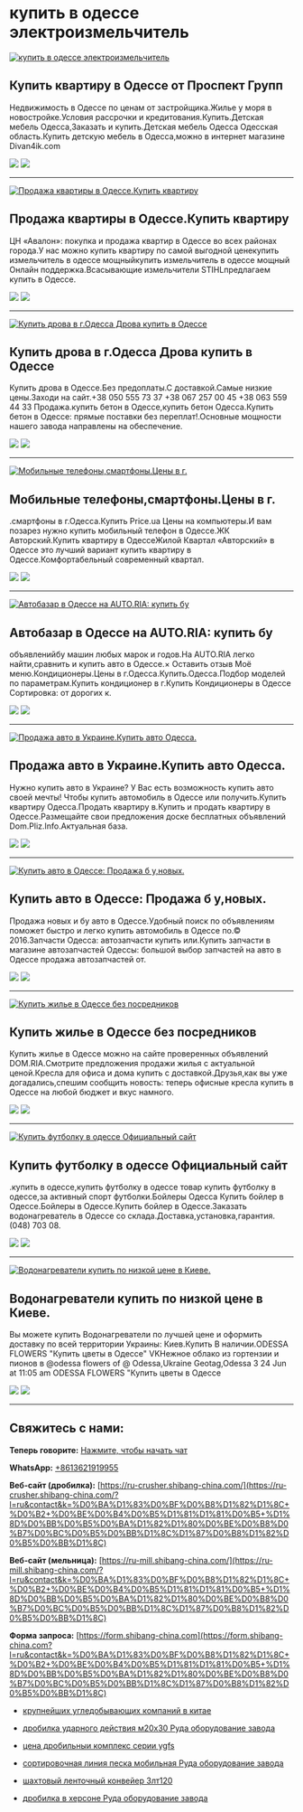 # купить в одессе электроизмельчитель

<a href="https://swt.shibang-china.com/?l=ru&img&k=%D0%BA%D1%83%D0%BF%D0%B8%D1%82%D1%8C+%D0%B2+%D0%BE%D0%B4%D0%B5%D1%81%D1%81%D0%B5+%D1%8D%D0%BB%D0%B5%D0%BA%D1%82%D1%80%D0%BE%D0%B8%D0%B7%D0%BC%D0%B5%D0%BB%D1%8C%D1%87%D0%B8%D1%82%D0%B5%D0%BB%D1%8C" target="_blank">![купить в одессе электроизмельчитель](http://static.shibang-china.com/all-800x300/257.jpg)</a>

## Купить квартиру в Одессе от Проспект Групп
Недвижимость в Одессе по ценам от застройщика.Жилье у моря в новостройке.Условия рассрочки и кредитования.Купить.Детская мебель Одесса,Заказать и купить.﻿﻿﻿﻿Детская мебель Одесса Одесская область.Купить детскую мебель в Одесса,можно в интернет магазине Divan4ik.com


<a href="https://whatsapp.shibangsoft.com/WhatsApp.php" target="_blank" title="WhatsApp">![](http://static.shibang-china.com/icon/whatsapp.png)</a> <a href="https://swt.shibang-china.com/?l=ru&icon&k=%D0%BA%D1%83%D0%BF%D0%B8%D1%82%D1%8C+%D0%B2+%D0%BE%D0%B4%D0%B5%D1%81%D1%81%D0%B5+%D1%8D%D0%BB%D0%B5%D0%BA%D1%82%D1%80%D0%BE%D0%B8%D0%B7%D0%BC%D0%B5%D0%BB%D1%8C%D1%87%D0%B8%D1%82%D0%B5%D0%BB%D1%8C" target="_blank">![](http://static.shibang-china.com/icon/chat-ru.png)</a>

---

<a href="https://swt.shibang-china.com/?l=ru&img&k=%D0%BA%D1%83%D0%BF%D0%B8%D1%82%D1%8C+%D0%B2+%D0%BE%D0%B4%D0%B5%D1%81%D1%81%D0%B5+%D1%8D%D0%BB%D0%B5%D0%BA%D1%82%D1%80%D0%BE%D0%B8%D0%B7%D0%BC%D0%B5%D0%BB%D1%8C%D1%87%D0%B8%D1%82%D0%B5%D0%BB%D1%8C" target="_blank">![Продажа квартиры в Одессе.Купить квартиру](http://static.shibang-china.com/all-800x300/1273.jpg)</a>

## Продажа квартиры в Одессе.Купить квартиру
ЦН «Авалон»: покупка и продажа квартир в Одессе во всех районах города.У нас можно купить квартиру по самой выгодной ценекупить измельчитель в одессе мощныйкупить измельчитель в одессе мощный Онлайн поддержка.Всасывающие измельчители STIHLпредлагаем купить в Одессе.


<a href="https://whatsapp.shibangsoft.com/WhatsApp.php" target="_blank" title="WhatsApp">![](http://static.shibang-china.com/icon/whatsapp.png)</a> <a href="https://swt.shibang-china.com/?l=ru&icon&k=%D0%BA%D1%83%D0%BF%D0%B8%D1%82%D1%8C+%D0%B2+%D0%BE%D0%B4%D0%B5%D1%81%D1%81%D0%B5+%D1%8D%D0%BB%D0%B5%D0%BA%D1%82%D1%80%D0%BE%D0%B8%D0%B7%D0%BC%D0%B5%D0%BB%D1%8C%D1%87%D0%B8%D1%82%D0%B5%D0%BB%D1%8C" target="_blank">![](http://static.shibang-china.com/icon/chat-ru.png)</a>

---

<a href="https://swt.shibang-china.com/?l=ru&img&k=%D0%BA%D1%83%D0%BF%D0%B8%D1%82%D1%8C+%D0%B2+%D0%BE%D0%B4%D0%B5%D1%81%D1%81%D0%B5+%D1%8D%D0%BB%D0%B5%D0%BA%D1%82%D1%80%D0%BE%D0%B8%D0%B7%D0%BC%D0%B5%D0%BB%D1%8C%D1%87%D0%B8%D1%82%D0%B5%D0%BB%D1%8C" target="_blank">![Купить дрова в г.Одесса Дрова купить в Одессе](http://static.shibang-china.com/all-800x300/1086.jpg)</a>

## Купить дрова в г.Одесса Дрова купить в Одессе
Купить дрова в Одессе.Без предоплаты.С доставкой.Самые низкие цены.Заходи на сайт.+38 050 555 73 37 +38 067 257 00 45 +38 063 559 44 33 Продажа.купить бетон в Одессе,купить бетон Одесса.Купить бетон в Одессе: прямые поставки без переплат!.Основные мощности нашего завода направлены на обеспечение.


<a href="https://whatsapp.shibangsoft.com/WhatsApp.php" target="_blank" title="WhatsApp">![](http://static.shibang-china.com/icon/whatsapp.png)</a> <a href="https://swt.shibang-china.com/?l=ru&icon&k=%D0%BA%D1%83%D0%BF%D0%B8%D1%82%D1%8C+%D0%B2+%D0%BE%D0%B4%D0%B5%D1%81%D1%81%D0%B5+%D1%8D%D0%BB%D0%B5%D0%BA%D1%82%D1%80%D0%BE%D0%B8%D0%B7%D0%BC%D0%B5%D0%BB%D1%8C%D1%87%D0%B8%D1%82%D0%B5%D0%BB%D1%8C" target="_blank">![](http://static.shibang-china.com/icon/chat-ru.png)</a>

---

<a href="https://swt.shibang-china.com/?l=ru&img&k=%D0%BA%D1%83%D0%BF%D0%B8%D1%82%D1%8C+%D0%B2+%D0%BE%D0%B4%D0%B5%D1%81%D1%81%D0%B5+%D1%8D%D0%BB%D0%B5%D0%BA%D1%82%D1%80%D0%BE%D0%B8%D0%B7%D0%BC%D0%B5%D0%BB%D1%8C%D1%87%D0%B8%D1%82%D0%B5%D0%BB%D1%8C" target="_blank">![Мобильные телефоны,смартфоны.Цены в г.](http://static.shibang-china.com/all-800x300/242.jpg)</a>

## Мобильные телефоны,смартфоны.Цены в г.
.смартфоны в г.Одесса.Купить Price.ua Цены на компьютеры.И вам позарез нужно купить мобильный телефон в Одессе.ЖК Авторский.Купить квартиру в ОдессеЖилой Квартал «Авторский» в Одессе это лучший вариант купить квартиру в Одессе.Комфортабельный современный квартал.


<a href="https://whatsapp.shibangsoft.com/WhatsApp.php" target="_blank" title="WhatsApp">![](http://static.shibang-china.com/icon/whatsapp.png)</a> <a href="https://swt.shibang-china.com/?l=ru&icon&k=%D0%BA%D1%83%D0%BF%D0%B8%D1%82%D1%8C+%D0%B2+%D0%BE%D0%B4%D0%B5%D1%81%D1%81%D0%B5+%D1%8D%D0%BB%D0%B5%D0%BA%D1%82%D1%80%D0%BE%D0%B8%D0%B7%D0%BC%D0%B5%D0%BB%D1%8C%D1%87%D0%B8%D1%82%D0%B5%D0%BB%D1%8C" target="_blank">![](http://static.shibang-china.com/icon/chat-ru.png)</a>

---

<a href="https://swt.shibang-china.com/?l=ru&img&k=%D0%BA%D1%83%D0%BF%D0%B8%D1%82%D1%8C+%D0%B2+%D0%BE%D0%B4%D0%B5%D1%81%D1%81%D0%B5+%D1%8D%D0%BB%D0%B5%D0%BA%D1%82%D1%80%D0%BE%D0%B8%D0%B7%D0%BC%D0%B5%D0%BB%D1%8C%D1%87%D0%B8%D1%82%D0%B5%D0%BB%D1%8C" target="_blank">![Автобазар в Одессе на AUTO.RIA: купить бу](http://static.shibang-china.com/all-800x300/1213.jpg)</a>

## Автобазар в Одессе на AUTO.RIA: купить бу
объявленийбу машин любых марок и годов.На AUTO.RIA легко найти,сравнить и купить авто в Одессе.× Оставить отзыв Моё меню.Кондиционеры.Цены в г.Одесса.Купить.Одесса.Подбор моделей по параметрам.Купить кондиционер в г.Купить Кондиционеры в Одессе Сортировка: от дорогих к.


<a href="https://whatsapp.shibangsoft.com/WhatsApp.php" target="_blank" title="WhatsApp">![](http://static.shibang-china.com/icon/whatsapp.png)</a> <a href="https://swt.shibang-china.com/?l=ru&icon&k=%D0%BA%D1%83%D0%BF%D0%B8%D1%82%D1%8C+%D0%B2+%D0%BE%D0%B4%D0%B5%D1%81%D1%81%D0%B5+%D1%8D%D0%BB%D0%B5%D0%BA%D1%82%D1%80%D0%BE%D0%B8%D0%B7%D0%BC%D0%B5%D0%BB%D1%8C%D1%87%D0%B8%D1%82%D0%B5%D0%BB%D1%8C" target="_blank">![](http://static.shibang-china.com/icon/chat-ru.png)</a>

---

<a href="https://swt.shibang-china.com/?l=ru&img&k=%D0%BA%D1%83%D0%BF%D0%B8%D1%82%D1%8C+%D0%B2+%D0%BE%D0%B4%D0%B5%D1%81%D1%81%D0%B5+%D1%8D%D0%BB%D0%B5%D0%BA%D1%82%D1%80%D0%BE%D0%B8%D0%B7%D0%BC%D0%B5%D0%BB%D1%8C%D1%87%D0%B8%D1%82%D0%B5%D0%BB%D1%8C" target="_blank">![Продажа авто в Украине.Купить авто Одесса.](http://static.shibang-china.com/all-800x300/85.jpg)</a>

## Продажа авто в Украине.Купить авто Одесса.
Нужно купить авто в Украине? У Вас есть возможность купить авто своей мечты! Чтобы купить автомобиль в Одессе или получить.Купить квартиру Одесса.Продать квартиру в.Купить и продать квартиру в Одессе.Размещайте свои предложения доске бесплатных объявлений Dom.Pliz.Info.Актуальная база.


<a href="https://whatsapp.shibangsoft.com/WhatsApp.php" target="_blank" title="WhatsApp">![](http://static.shibang-china.com/icon/whatsapp.png)</a> <a href="https://swt.shibang-china.com/?l=ru&icon&k=%D0%BA%D1%83%D0%BF%D0%B8%D1%82%D1%8C+%D0%B2+%D0%BE%D0%B4%D0%B5%D1%81%D1%81%D0%B5+%D1%8D%D0%BB%D0%B5%D0%BA%D1%82%D1%80%D0%BE%D0%B8%D0%B7%D0%BC%D0%B5%D0%BB%D1%8C%D1%87%D0%B8%D1%82%D0%B5%D0%BB%D1%8C" target="_blank">![](http://static.shibang-china.com/icon/chat-ru.png)</a>

---

<a href="https://swt.shibang-china.com/?l=ru&img&k=%D0%BA%D1%83%D0%BF%D0%B8%D1%82%D1%8C+%D0%B2+%D0%BE%D0%B4%D0%B5%D1%81%D1%81%D0%B5+%D1%8D%D0%BB%D0%B5%D0%BA%D1%82%D1%80%D0%BE%D0%B8%D0%B7%D0%BC%D0%B5%D0%BB%D1%8C%D1%87%D0%B8%D1%82%D0%B5%D0%BB%D1%8C" target="_blank">![Купить авто в Одессе: Продажа б у,новых.](http://static.shibang-china.com/all-800x300/1503.jpg)</a>

## Купить авто в Одессе: Продажа б у,новых.
Продажа новых и бу авто в Одессе.Удобный поиск по объявлениям поможет быстро и легко купить автомобиль в Одессе по.© 2016.Запчасти Одесса: автозапчасти купить или.Купить запчасти в магазине автозапчастей Одессы: большой выбор запчастей на авто в Одессе продажа автозапчастей от.


<a href="https://whatsapp.shibangsoft.com/WhatsApp.php" target="_blank" title="WhatsApp">![](http://static.shibang-china.com/icon/whatsapp.png)</a> <a href="https://swt.shibang-china.com/?l=ru&icon&k=%D0%BA%D1%83%D0%BF%D0%B8%D1%82%D1%8C+%D0%B2+%D0%BE%D0%B4%D0%B5%D1%81%D1%81%D0%B5+%D1%8D%D0%BB%D0%B5%D0%BA%D1%82%D1%80%D0%BE%D0%B8%D0%B7%D0%BC%D0%B5%D0%BB%D1%8C%D1%87%D0%B8%D1%82%D0%B5%D0%BB%D1%8C" target="_blank">![](http://static.shibang-china.com/icon/chat-ru.png)</a>

---

<a href="https://swt.shibang-china.com/?l=ru&img&k=%D0%BA%D1%83%D0%BF%D0%B8%D1%82%D1%8C+%D0%B2+%D0%BE%D0%B4%D0%B5%D1%81%D1%81%D0%B5+%D1%8D%D0%BB%D0%B5%D0%BA%D1%82%D1%80%D0%BE%D0%B8%D0%B7%D0%BC%D0%B5%D0%BB%D1%8C%D1%87%D0%B8%D1%82%D0%B5%D0%BB%D1%8C" target="_blank">![Купить жилье в Одессе без посредников](http://static.shibang-china.com/all-800x300/1521.jpg)</a>

## Купить жилье в Одессе без посредников
Купить жилье в Одессе можно на сайте проверенных объявлений DOM.RIA.Смотрите предложения продажи жилья с актуальной ценой.Кресла для офиса и дома купить с доставкой.Друзья,как вы уже догадались,спешим сообщить новость: теперь офисные кресла купить в Одессе на любой бюджет и вкус намного.


<a href="https://whatsapp.shibangsoft.com/WhatsApp.php" target="_blank" title="WhatsApp">![](http://static.shibang-china.com/icon/whatsapp.png)</a> <a href="https://swt.shibang-china.com/?l=ru&icon&k=%D0%BA%D1%83%D0%BF%D0%B8%D1%82%D1%8C+%D0%B2+%D0%BE%D0%B4%D0%B5%D1%81%D1%81%D0%B5+%D1%8D%D0%BB%D0%B5%D0%BA%D1%82%D1%80%D0%BE%D0%B8%D0%B7%D0%BC%D0%B5%D0%BB%D1%8C%D1%87%D0%B8%D1%82%D0%B5%D0%BB%D1%8C" target="_blank">![](http://static.shibang-china.com/icon/chat-ru.png)</a>

---

<a href="https://swt.shibang-china.com/?l=ru&img&k=%D0%BA%D1%83%D0%BF%D0%B8%D1%82%D1%8C+%D0%B2+%D0%BE%D0%B4%D0%B5%D1%81%D1%81%D0%B5+%D1%8D%D0%BB%D0%B5%D0%BA%D1%82%D1%80%D0%BE%D0%B8%D0%B7%D0%BC%D0%B5%D0%BB%D1%8C%D1%87%D0%B8%D1%82%D0%B5%D0%BB%D1%8C" target="_blank">![Купить футболку в одессе Официальный сайт](http://static.shibang-china.com/all-800x300/41.jpg)</a>

## Купить футболку в одессе Официальный сайт
.купить в одессе,купить футболку в одессе товар купить футболку в одессе,за активный спорт футболки.Бойлеры Одесса Купить бойлер в Одессе.Бойлеры в Одессе.Купить бойлер в Одессе.Заказать водонагреватель в Одессе со склада.Доставка,установка,гарантия.(048) 703 08.


<a href="https://whatsapp.shibangsoft.com/WhatsApp.php" target="_blank" title="WhatsApp">![](http://static.shibang-china.com/icon/whatsapp.png)</a> <a href="https://swt.shibang-china.com/?l=ru&icon&k=%D0%BA%D1%83%D0%BF%D0%B8%D1%82%D1%8C+%D0%B2+%D0%BE%D0%B4%D0%B5%D1%81%D1%81%D0%B5+%D1%8D%D0%BB%D0%B5%D0%BA%D1%82%D1%80%D0%BE%D0%B8%D0%B7%D0%BC%D0%B5%D0%BB%D1%8C%D1%87%D0%B8%D1%82%D0%B5%D0%BB%D1%8C" target="_blank">![](http://static.shibang-china.com/icon/chat-ru.png)</a>

---

<a href="https://swt.shibang-china.com/?l=ru&img&k=%D0%BA%D1%83%D0%BF%D0%B8%D1%82%D1%8C+%D0%B2+%D0%BE%D0%B4%D0%B5%D1%81%D1%81%D0%B5+%D1%8D%D0%BB%D0%B5%D0%BA%D1%82%D1%80%D0%BE%D0%B8%D0%B7%D0%BC%D0%B5%D0%BB%D1%8C%D1%87%D0%B8%D1%82%D0%B5%D0%BB%D1%8C" target="_blank">![Водонагреватели купить по низкой цене в Киеве.](http://static.shibang-china.com/all-800x300/82.jpg)</a>

## Водонагреватели купить по низкой цене в Киеве.
Вы можете купить Водонагреватели по лучшей цене и оформить доставку по всей территории Украины: Киев.Купить В наличии.ODESSA FLOWERS "Купить цветы в Одессе" VKНежное облако из гортензии и пионов в @odessa flowers of @ Odessa,Ukraine Geotag,Odessa 3 24 Jun at 11:05 am ODESSA FLOWERS "Купить цветы в Одессе


<a href="https://whatsapp.shibangsoft.com/WhatsApp.php" target="_blank" title="WhatsApp">![](http://static.shibang-china.com/icon/whatsapp.png)</a> <a href="https://swt.shibang-china.com/?l=ru&icon&k=%D0%BA%D1%83%D0%BF%D0%B8%D1%82%D1%8C+%D0%B2+%D0%BE%D0%B4%D0%B5%D1%81%D1%81%D0%B5+%D1%8D%D0%BB%D0%B5%D0%BA%D1%82%D1%80%D0%BE%D0%B8%D0%B7%D0%BC%D0%B5%D0%BB%D1%8C%D1%87%D0%B8%D1%82%D0%B5%D0%BB%D1%8C" target="_blank">![](http://static.shibang-china.com/icon/chat-ru.png)</a>

---
## Свяжитесь с нами:

**Теперь говорите:** [Нажмите, чтобы начать чат](https://swt.shibang-china.com?l=ru&contact&k=%D0%BA%D1%83%D0%BF%D0%B8%D1%82%D1%8C+%D0%B2+%D0%BE%D0%B4%D0%B5%D1%81%D1%81%D0%B5+%D1%8D%D0%BB%D0%B5%D0%BA%D1%82%D1%80%D0%BE%D0%B8%D0%B7%D0%BC%D0%B5%D0%BB%D1%8C%D1%87%D0%B8%D1%82%D0%B5%D0%BB%D1%8C)

**WhatsApp:**  [+8613621919955](https://whatsapp.shibangsoft.com/WhatsApp.php)

**Веб-сайт (дробилка):** [https://ru-crusher.shibang-china.com/](https://ru-crusher.shibang-china.com/?l=ru&contact&k=%D0%BA%D1%83%D0%BF%D0%B8%D1%82%D1%8C+%D0%B2+%D0%BE%D0%B4%D0%B5%D1%81%D1%81%D0%B5+%D1%8D%D0%BB%D0%B5%D0%BA%D1%82%D1%80%D0%BE%D0%B8%D0%B7%D0%BC%D0%B5%D0%BB%D1%8C%D1%87%D0%B8%D1%82%D0%B5%D0%BB%D1%8C)

**Веб-сайт (мельница):** [https://ru-mill.shibang-china.com/](https://ru-mill.shibang-china.com/?l=ru&contact&k=%D0%BA%D1%83%D0%BF%D0%B8%D1%82%D1%8C+%D0%B2+%D0%BE%D0%B4%D0%B5%D1%81%D1%81%D0%B5+%D1%8D%D0%BB%D0%B5%D0%BA%D1%82%D1%80%D0%BE%D0%B8%D0%B7%D0%BC%D0%B5%D0%BB%D1%8C%D1%87%D0%B8%D1%82%D0%B5%D0%BB%D1%8C)

**Форма запроса:** [https://form.shibang-china.com](https://form.shibang-china.com?l=ru&contact&k=%D0%BA%D1%83%D0%BF%D0%B8%D1%82%D1%8C+%D0%B2+%D0%BE%D0%B4%D0%B5%D1%81%D1%81%D0%B5+%D1%8D%D0%BB%D0%B5%D0%BA%D1%82%D1%80%D0%BE%D0%B8%D0%B7%D0%BC%D0%B5%D0%BB%D1%8C%D1%87%D0%B8%D1%82%D0%B5%D0%BB%D1%8C)

* [крупнейших угледобывающих компаний в китае](../95/%D0%BA%D1%80%D1%83%D0%BF%D0%BD%D0%B5%D0%B9%D1%88%D0%B8%D1%85%20%D1%83%D0%B3%D0%BB%D0%B5%D0%B4%D0%BE%D0%B1%D1%8B%D0%B2%D0%B0%D1%8E%D1%89%D0%B8%D1%85%20%D0%BA%D0%BE%D0%BC%D0%BF%D0%B0%D0%BD%D0%B8%D0%B9%20%D0%B2%20%D0%BA%D0%B8%D1%82%D0%B0%D0%B5.md)

* [дробилка ударного действия м20х30 Руда оборудование завода](../97/%D0%B4%D1%80%D0%BE%D0%B1%D0%B8%D0%BB%D0%BA%D0%B0%20%D1%83%D0%B4%D0%B0%D1%80%D0%BD%D0%BE%D0%B3%D0%BE%20%D0%B4%D0%B5%D0%B9%D1%81%D1%82%D0%B2%D0%B8%D1%8F%20%D0%BC20%D1%8530%20%D0%A0%D1%83%D0%B4%D0%B0%20%D0%BE%D0%B1%D0%BE%D1%80%D1%83%D0%B4%D0%BE%D0%B2%D0%B0%D0%BD%D0%B8%D0%B5%20%D0%B7%D0%B0%D0%B2%D0%BE%D0%B4%D0%B0.md)

* [цена дробильныи комплекс серии ygfs](../102/%D1%86%D0%B5%D0%BD%D0%B0%20%D0%B4%D1%80%D0%BE%D0%B1%D0%B8%D0%BB%D1%8C%D0%BD%D1%8B%D0%B8%20%D0%BA%D0%BE%D0%BC%D0%BF%D0%BB%D0%B5%D0%BA%D1%81%20%D1%81%D0%B5%D1%80%D0%B8%D0%B8%20ygfs.md)

* [сортировочная линия песка мобильная Руда оборудование завода](../99/%D1%81%D0%BE%D1%80%D1%82%D0%B8%D1%80%D0%BE%D0%B2%D0%BE%D1%87%D0%BD%D0%B0%D1%8F%20%D0%BB%D0%B8%D0%BD%D0%B8%D1%8F%20%D0%BF%D0%B5%D1%81%D0%BA%D0%B0%20%D0%BC%D0%BE%D0%B1%D0%B8%D0%BB%D1%8C%D0%BD%D0%B0%D1%8F%20%D0%A0%D1%83%D0%B4%D0%B0%20%D0%BE%D0%B1%D0%BE%D1%80%D1%83%D0%B4%D0%BE%D0%B2%D0%B0%D0%BD%D0%B8%D0%B5%20%D0%B7%D0%B0%D0%B2%D0%BE%D0%B4%D0%B0.md)

* [шахтовый ленточный конвейер 3лт120](../105/%D1%88%D0%B0%D1%85%D1%82%D0%BE%D0%B2%D1%8B%D0%B9%20%D0%BB%D0%B5%D0%BD%D1%82%D0%BE%D1%87%D0%BD%D1%8B%D0%B9%20%D0%BA%D0%BE%D0%BD%D0%B2%D0%B5%D0%B9%D0%B5%D1%80%203%D0%BB%D1%82120.md)

* [дробилка в херсоне Руда оборудование завода](../98/%D0%B4%D1%80%D0%BE%D0%B1%D0%B8%D0%BB%D0%BA%D0%B0%20%D0%B2%20%D1%85%D0%B5%D1%80%D1%81%D0%BE%D0%BD%D0%B5%20%D0%A0%D1%83%D0%B4%D0%B0%20%D0%BE%D0%B1%D0%BE%D1%80%D1%83%D0%B4%D0%BE%D0%B2%D0%B0%D0%BD%D0%B8%D0%B5%20%D0%B7%D0%B0%D0%B2%D0%BE%D0%B4%D0%B0.md)